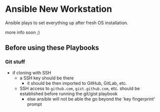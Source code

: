 # Ansible New Workstation
Ansible plays to set everything up after fresh OS installation.

more info soon ;)

## Before using these Playbooks
### Git stuff

- if cloning with SSH
  - a SSH key should be there
    - it should be then imported to GitHub, GitLab, etc.
  - SSH access to `github.com`, `gist.github.com`, etc. should be established before running the git/gist playbook
    - else ansible will not be able the go beyond the 'key fingerprint' prompt
